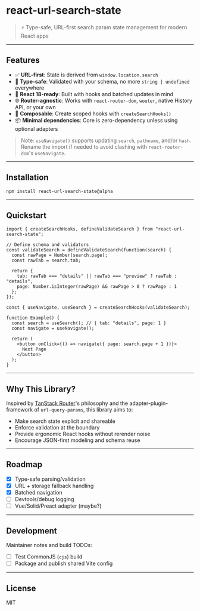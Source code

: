 # react-url-search-state

> ⚡ Type-safe, URL-first search param state management for modern React apps

---

## Features

- ✅ **URL-first**: State is derived from `window.location.search`
- 🧠 **Type-safe**: Validated with your schema, no more `string | undefined` everywhere
- 🔄 **React 18-ready**: Built with hooks and batched updates in mind
- 🌐 **Router-agnostic**: Works with `react-router-dom`, `wouter`, native History API, or your own
- 🧱 **Composable**: Create scoped hooks with `createSearchHooks()`
- 📦 **Minimal dependencies**: Core is zero-dependency unless using optional adapters

> Note: `useNavigate()` supports updating `search`, `pathname`, and/or `hash`.
> Rename the import if needed to avoid clashing with `react-router-dom`'s `useNavigate`.

---

## Installation

```bash
npm install react-url-search-state@alpha
```

---

## Quickstart

```tsx
import { createSearchHooks, defineValidateSearch } from "react-url-search-state";

// Define schema and validators
const validateSearch = defineValidateSearch(function(search) {
  const rawPage = Number(search.page);
  const rawTab = search.tab;

  return {
    tab: rawTab === "details" || rawTab === "preview" ? rawTab : "details",
    page: Number.isInteger(rawPage) && rawPage > 0 ? rawPage : 1
  };
});

const { useNavigate, useSearch } = createSearchHooks(validateSearch);

function Example() {
  const search = useSearch(); // { tab: "details", page: 1 }
  const navigate = useNavigate();

  return (
    <button onClick={() => navigate({ page: search.page + 1 })}>
      Next Page
    </button>
  );
}
```

---

## Why This Library?

Inspired by [TanStack Router](https://tanstack.com/router)'s philosophy and the adapter-plugin-framework of `url-query-params`, this library aims to:

- Make search state explicit and shareable
- Enforce validation at the boundary
- Provide ergonomic React hooks without rerender noise
- Encourage JSON-first modeling and schema reuse

---

## Roadmap

- [x] Type-safe parsing/validation
- [x] URL + storage fallback handling
- [x] Batched navigation
- [ ] Devtools/debug logging
- [ ] Vue/Solid/Preact adapter (maybe?)

---

## Development

Maintainer notes and build TODOs:

- [ ] Test CommonJS (`cjs`) build
- [ ] Package and publish shared Vite config

---

## License

MIT
